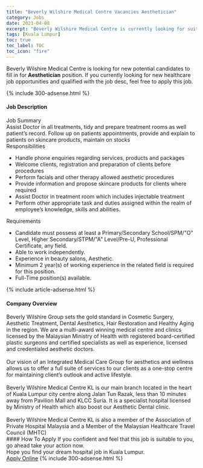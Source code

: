 ```yaml
---
title: "Beverly Wilshire Medical Centre Vacancies Aesthetician" 
category: Jobs 
date: 2021-04-08 
excerpt: "Beverly Wilshire Medical Centre is currently looking for suitable person to fill in the Aesthetician which positioned at Kuala Lumpur" 
tags: [Kuala Lumpur] 
toc: true 
toc_label: TOC 
toc_icon: "fire" 
--- 
```


<p>Beverly Wilshire Medical Centre is looking for new potential candidates to fill in for <b>Aesthetician</b> position. If you currently looking for new healthcare job opportunities and qualified with the job desc, feel free to apply this job.
</p>{% include 300-adsense.html %} 
<div><div><h4>Job Description</h4></div><div><div><span><div><div>Job Summary</div><div>Assist Doctor in all treatments, tidy and prepare treatment rooms as well patient&#8217;s record. Follow up on patients appointments, provide and explain to patients on skincare products, maintain on stocks</div><div>Responsibilities</div><ul><li>Handle phone enquiries regarding services, products and packages</li><li>Welcome clients, registration and preparation of clients before procedures</li><li>Perform facials and other therapy allowed aesthetic procedures</li><li>Provide information and propose skincare products for clients where required</li><li>Assist Doctor in treatment room which includes injectable treatment</li><li>Perform other appropriate task and duties assigned within the realm of employee&#8217;s knowledge, skills and abilities.</li></ul><div>Requirements</div><ul><li>Candidate must possess at least a Primary/Secondary School/SPM/"O" Level, Higher Secondary/STPM/"A" Level/Pre-U, Professional Certificate, any field.</li><li>Able to work independently.</li><li>Experience in beauty salons, Aesthetic.</li><li>Minimum 2 year(s) of working experience in the related field is required for this position.</li><li>Full-Time position(s) available.</li></ul></div></span></div></div></div> 
{% include article-adsense.html %} 
<div><div><h4>Company Overview</h4></div><div><div><span><div><div>
	Beverly Wilshire Group sets the gold standard in Cosmetic Surgery, Aesthetic Treatment, Dental Aesthetics, Hair Restoration and Healthy Aging in the region. We are a multi-award winning medical centre and clinics licensed by the Malaysian Ministry of Health with registered board-certified plastic surgeons and certified specialists as well as experience, licensed and credentialed aesthetic doctors.</div>
<div>
<br>
	Our vision of an Integrated Medical Care Group for aesthetics and wellness allows us to offer a full suite of services to our clients as a one-stop centre for maintaining client&#8217;s outlook and active lifestyle.</div>
<div>
<br>
	Beverly Wilshire Medical Centre KL is our main branch located in the heart of Kuala Lumpur city centre along Jalan Tun Razak, less than 10 minutes away from Pavilion Mall and KLCC Suria. It is a specialist hospital licensed by Ministry of Health which also boost our Aesthetic Dental clinic.</div>
<div>
<br>
	Beverly Wilshire Medical Centre KL is also a member of the Association of Private Hospital Malaysia and a Member of the Malaysian Healthcare Travel Council (MHTC)</div></div></span></div></div></div> 
#### How To Apply 
If you confident and feel that this job is suitable to you, go ahead take your action now. <br/> 
Hope you find your dream hospital job in Kuala Lumpur. <br/> 
<a href="https://www.jobstreet.com.my/en/job/aesthetician-4487960?jobId=jobstreet-my-job-4487960" class="btn btn--warning" target="_blank" rel="nofollow noopenner">Apply Online</a> 
{% include 300-adsense.html %} 